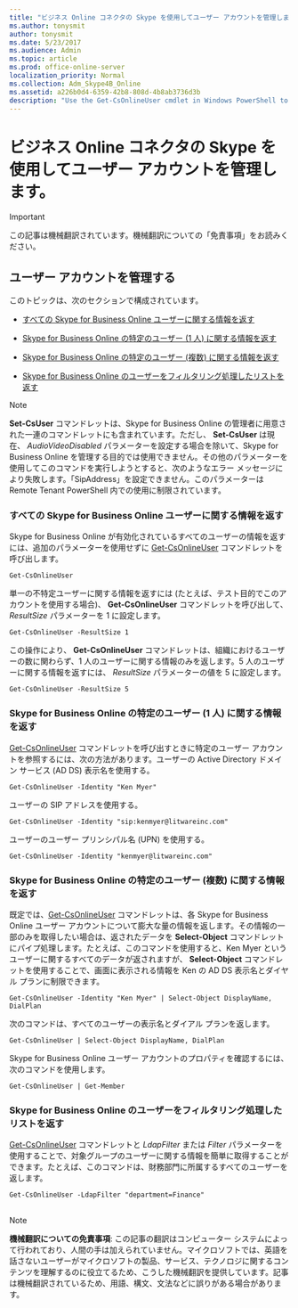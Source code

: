 ```yaml
---
title: "ビジネス Online コネクタの Skype を使用してユーザー アカウントを管理します。"
ms.author: tonysmit
author: tonysmit
ms.date: 5/23/2017
ms.audience: Admin
ms.topic: article
ms.prod: office-online-server
localization_priority: Normal
ms.collection: Adm_Skype4B_Online
ms.assetid: a226b0d4-6359-42b8-808d-4b8ab3736d3b
description: "Use the Get-CsOnlineUser cmdlet in Windows PowerShell to get information about your organization's Skype for Business Online users."
---
```


# ビジネス Online コネクタの Skype を使用してユーザー アカウントを管理します。

> [!IMPORTANT]
> この記事は機械翻訳されています。機械翻訳についての「免責事項」をお読みください。 
  
## ユーザー アカウントを管理する

このトピックは、次のセクションで構成されています。
  
- [すべての Skype for Business Online ユーザーに関する情報を返す](a226b0d4-6359-42b8-808d-4b8ab3736d3b.md#BKMK_ReturnInfoAboutAllUsers)
    
- [Skype for Business Online の特定のユーザー (1 人) に関する情報を返す](a226b0d4-6359-42b8-808d-4b8ab3736d3b.md#BKMK_ReturnInfoSpecificUser)
    
- [Skype for Business Online の特定のユーザー (複数) に関する情報を返す](a226b0d4-6359-42b8-808d-4b8ab3736d3b.md#BKMK_ReturninfoSpecificUsers)
    
- [Skype for Business Online のユーザーをフィルタリング処理したリストを返す ](a226b0d4-6359-42b8-808d-4b8ab3736d3b.md#BKMK_ReturnFilteredListofUsers)
    
> [!NOTE]
> **Set-CsUser** コマンドレットは、Skype for Business Online の管理者に用意された一連のコマンドレットにも含まれています。ただし、 **Set-CsUser** は現在、 _AudioVideoDisabled_ パラメーターを設定する場合を除いて、Skype for Business Online を管理する目的では使用できません。その他のパラメーターを使用してこのコマンドを実行しようとすると、次のようなエラー メッセージにより失敗します。「SipAddress」を設定できません。このパラメーターは Remote Tenant PowerShell 内での使用に制限されています。
  
### すべての Skype for Business Online ユーザーに関する情報を返す
<a name="BKMK_ReturnInfoAboutAllUsers"> </a>

Skype for Business Online が有効化されているすべてのユーザーの情報を返すには、追加のパラメーターを使用せずに [Get-CsOnlineUser](https://go.microsoft.com/fwlink/p/?linkid=849603) コマンドレットを呼び出します。
  
```
Get-CsOnlineUser
```

単一の不特定ユーザーに関する情報を返すには (たとえば、テスト目的でこのアカウントを使用する場合)、 **Get-CsOnlineUser** コマンドレットを呼び出して、 _ResultSize_ パラメーターを 1 に設定します。
  
```
Get-CsOnlineUser -ResultSize 1
```

この操作により、 **Get-CsOnlineUser** コマンドレットは、組織におけるユーザーの数に関わらず、1 人のユーザーに関する情報のみを返します。5 人のユーザーに関する情報を返すには、 _ResultSize_ パラメーターの値を 5 に設定します。
  
```
Get-CsOnlineUser -ResultSize 5
```

### Skype for Business Online の特定のユーザー (1 人) に関する情報を返す
<a name="BKMK_ReturnInfoSpecificUser"> </a>

[Get-CsOnlineUser](https://go.microsoft.com/fwlink/p/?linkid=849603) コマンドレットを呼び出すときに特定のユーザー アカウントを参照するには、次の方法があります。ユーザーの Active Directory ドメイン サービス (AD DS) 表示名を使用する。
  
```
Get-CsOnlineUser -Identity "Ken Myer"
```

ユーザーの SIP アドレスを使用する。
  
```
Get-CsOnlineUser -Identity "sip:kenmyer@litwareinc.com"
```

ユーザーのユーザー プリンシパル名 (UPN) を使用する。
  
```
Get-CsOnlineUser -Identity "kenmyer@litwareinc.com"
```

### Skype for Business Online の特定のユーザー (複数) に関する情報を返す
<a name="BKMK_ReturninfoSpecificUsers"> </a>

既定では、[Get-CsOnlineUser](https://support.office.com/article/2bfafd70-a7d9-4308-a353-5ecf44249b53.aspx) コマンドレットは、各 Skype for Business Online ユーザー アカウントについて膨大な量の情報を返します。その情報の一部のみを取得したい場合は、返されたデータを **Select-Object** コマンドレットにパイプ処理します。たとえば、このコマンドを使用すると、Ken Myer というユーザーに関するすべてのデータが返されますが、 **Select-Object** コマンドレットを使用することで、画面に表示される情報を Ken の AD DS 表示名とダイヤル プランに制限できます。
  
```
Get-CsOnlineUser -Identity "Ken Myer" | Select-Object DisplayName, DialPlan
```

次のコマンドは、すべてのユーザーの表示名とダイアル プランを返します。
  
```
Get-CsOnlineUser | Select-Object DisplayName, DialPlan
```

Skype for Business Online ユーザー アカウントのプロパティを確認するには、次のコマンドを使用します。
  
```
Get-CsOnlineUser | Get-Member
```

### Skype for Business Online のユーザーをフィルタリング処理したリストを返す
<a name="BKMK_ReturnFilteredListofUsers"> </a>

[Get-CsOnlineUser](https://go.microsoft.com/fwlink/p/?linkid=849603) コマンドレットと _LdapFilter_ または _Filter_ パラメーターを使用することで、対象グループのユーザーに関する情報を簡単に取得することができます。たとえば、このコマンドは、財務部門に所属するすべてのユーザーを返します。
  
```
Get-CsOnlineUser -LdapFilter "department=Finance"
```

## 
<a name="MT_Footer"> </a>

> [!NOTE]
> **機械翻訳についての免責事項**: この記事の翻訳はコンピューター システムによって行われており、人間の手は加えられていません。マイクロソフトでは、英語を話さないユーザーがマイクロソフトの製品、サービス、テクノロジに関するコンテンツを理解するのに役立てるため、こうした機械翻訳を提供しています。記事は機械翻訳されているため、用語、構文、文法などに誤りがある場合があります。 
  

